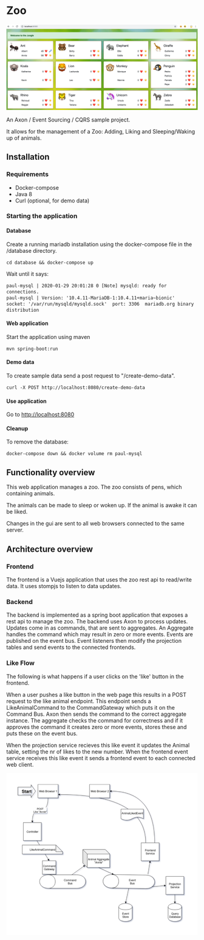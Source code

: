 # Zoo

![Zoo Homepage](./doc/images/zoo-home.png)

An Axon / Event Sourcing / CQRS sample project.

It allows for the management of a Zoo: Adding, Liking and Sleeping/Waking up of animals.

## Installation

### Requirements

* Docker-compose
* Java 8
* Curl (optional, for demo data)

### Starting the application

#### Database

Create a running mariadb installation using the docker-compose file in the /database directory.

    cd database && docker-compose up

Wait until it says:

    paul-mysql | 2020-01-29 20:01:28 0 [Note] mysqld: ready for connections.
    paul-mysql | Version: '10.4.11-MariaDB-1:10.4.11+maria~bionic'  socket: '/var/run/mysqld/mysqld.sock'  port: 3306  mariadb.org binary distribution

#### Web application

Start the application using maven

    mvn spring-boot:run

#### Demo data

To create sample data send a post request to "/create-demo-data".

    curl -X POST http://localhost:8080/create-demo-data
    
#### Use application

Go to <http://localhost:8080>

#### Cleanup

To remove the database:

    docker-compose down && docker volume rm paul-mysql
    

## Functionality overview

This web application manages a zoo.
The zoo consists of pens, which containing animals.

The animals can be made to sleep or woken up.
If the animal is awake it can be liked.

Changes in the gui are sent to all web browsers connected to the same server.

## Architecture overview

### Frontend
The frontend is a Vuejs application that uses the zoo rest api to read/write data.
It uses stompjs to listen to data updates.

### Backend
The backend is implemented as a spring boot application that exposes a rest api to manage the zoo.
The backend uses Axon to process updates. Updates come in as commands, that are sent to aggregates.
An Aggregate handles the command which may result in zero or more events.
Events are published on the event bus.
Event listeners then modify the projection tables and send events to the connected frontends.

### Like Flow
The following is what happens if a user clicks on the 'like' button in the frontend.

When a user pushes a like button in the web page this results in a POST request to the like animal endpoint.
This endpoint sends a LikeAnimalCommand to the CommandGateway which puts it on the Command Bus.
Axon then sends the command to the correct aggregate instance.
The aggregate checks the command for correctness and if it approves the command it creates zero or more events, stores these and puts these on the event bus.

When the projection service recieves this like event it updates the Animal table, setting the nr of likes to the new number.
When the frontend event service receives this like event it sends a frontend event to each connected web client.


![Zoo Like Flow](./doc/images/zoo-like.png)
